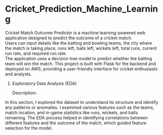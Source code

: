 # Cricket_Prediction_Machine_Learning

Cricket Match Outcome Predictor is a machine learning-powered web application designed to predict the outcome of a cricket match.<br> Users can input details like the batting and bowling teams, the city where the match is taking place, runs left, balls left, wickets left, total runs, current run rate, and required run rate.<br>The application uses a decision tree model to predict whether the batting team will win the match. This project is built with Flask for the backend and deployed on AWS, providing a user-friendly interface for cricket enthusiasts and analysts.<br>

1. Exploratory Data Analysis (EDA)<br>
<ul>Description:<br></ul>
In this section, I explored the dataset to understand its structure and identify any patterns or anomalies. I examined various features such as the teams, match location, and in-game statistics like runs, wickets, and balls remaining. The EDA process helped in identifying correlations between different features and the outcome of the match, which guided feature selection for the model.
